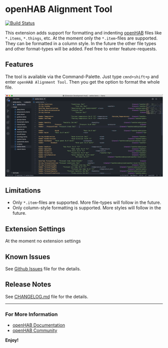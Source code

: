 # openHAB Alignment Tool

[![Build Status](https://maxbec.visualstudio.com/openHAB%20Alignment%20Tool/_apis/build/status/MaxBec.openHAB-Alignment-Tool?branchName=master)](https://maxbec.visualstudio.com/openHAB%20Alignment%20Tool/_build/latest?definitionId=1&branchName=master)

This extension adds support for formatting and indenting [openHAB](http://www.openhab.org) files like `*.items`, `*.things`, etc. At the moment only the `*.item`-files are supported. They can be formatted in a column style. In the future the other file types and other format-types will be added. Feel free to enter feature-requests.

## Features

The tool is available via the Command-Palette. Just type `cmnd+shift+p` and enter `openHAB Alignment Tool`. Then you get the option to format the whole file.

![formatting item gif](images/item-formatting.gif)

## Limitations

-    Only `*.item`-files are supported. More file-types will follow in the future.
-    Only column-style formatting is supported. More styles will follow in the future.

## Extension Settings

At the moment no extension settings

## Known Issues

See [Github Issues](https://github.com/MaxBec/openHAB-Alignment-Tool/issues) file for the details.

## Release Notes

See [CHANGELOG.md](https://github.com/MaxBec/openHAB-Alignment-Tool/blob/master/CHANGELOG.md) file for the details.

---

### For More Information

-    [openHAB Documentation](https://www.openhab.org/docs/)
-    [openHAB Community](https://community.openhab.org)

**Enjoy!**
